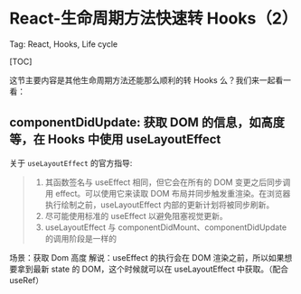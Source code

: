 # React-生命周期方法快速转 Hooks（2）
Tag: React, Hooks, Life cycle

[TOC]

这节主要内容是其他生命周期方法还能那么顺利的转 Hooks 么？我们来一起看一看：

## componentDidUpdate: 获取 DOM 的信息，如高度等，在 Hooks 中使用 useLayoutEffect

关于 `useLayoutEffect` 的官方指导:
> 1. 其函数签名与 useEffect 相同，但它会在所有的 DOM 变更之后同步调用 effect。可以使用它来读取 DOM 布局并同步触发重渲染。在浏览器执行绘制之前，useLayoutEffect 内部的更新计划将被同步刷新。
> 2. 尽可能使用标准的 useEffect 以避免阻塞视觉更新。
> 3. useLayoutEffect 与 componentDidMount、componentDidUpdate 的调用阶段是一样的

场景：获取 Dom 高度
解说：useEffect 的执行会在 DOM 渲染之前，所以如果想要拿到最新 state 的 DOM，这个时候就可以在 useLayoutEffect 中获取。（配合 useRef）
